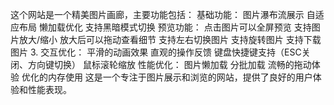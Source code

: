 这个网站是一个精美图片画廊，主要功能包括：
基础功能：
图片瀑布流展示
自适应布局
懒加载优化
支持黑暗模式切换
预览功能：
点击图片可以全屏预览
支持图片放大/缩小
放大后可以拖动查看细节
支持左右切换图片
支持旋转图片
支持下载图片
3. 交互优化：
平滑的动画效果
直观的操作反馈
键盘快捷键支持（ESC关闭、方向键切换）
鼠标滚轮缩放
性能优化：
图片懒加载
分批加载
流畅的拖动体验
优化的内存使用
这是一个专注于图片展示和浏览的网站，提供了良好的用户体验和性能表现。
